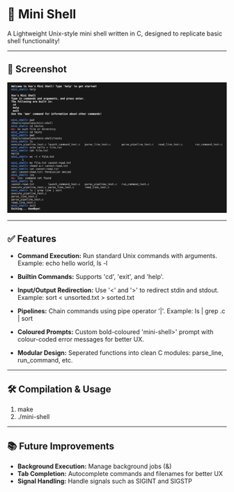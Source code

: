 # 🐚 Mini Shell

A Lightweight Unix-style mini shell written in C, designed to replicate basic shell functionality!

---

## 📸 Screenshot
![Mini-Shell Screenshot](screenshot.png)

---

## ✅ Features
- **Command Execution:**
    Run standard Unix commands with arguments. 
    Example: echo hello world, ls -l

- **Builtin Commands:**
    Supports 'cd', 'exit', and 'help'.

- **Input/Output Redirection:**
    Use '<' and '>' to redirect stdin and stdout. 
    Example: sort < unsorted.txt > sorted.txt

- **Pipelines:**
    Chain commands using pipe operator '|'.
    Example: ls | grep .c | sort

- **Coloured Prompts:**
    Custom bold-coloured 'mini-shell>' prompt with colour-coded error messages for better UX.
    
- **Modular Design:**
    Seperated functions into clean C modules: 
    parse_line, run_command, etc.

---

## 🛠️ Compilation & Usage
1. make
2. ./mini-shell

---

## 📚 Future Improvements
- **Background Execution:** Manage background jobs (&)
- **Tab Completion:** Autocomplete commands and filenames for better UX
- **Signal Handling:** Handle signals such as SIGINT and SIGSTP